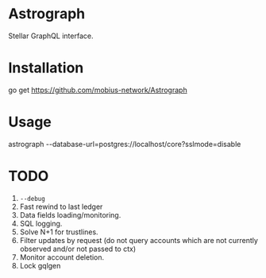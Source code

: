 Astrograph
==========

Stellar GraphQL interface.

# Installation

  go get https://github.com/mobius-network/Astrograph

# Usage

  astrograph --database-url=postgres://localhost/core?sslmode=disable

# TODO

1. `--debug`
2. Fast rewind to last ledger
3. Data fields loading/monitoring.
4. SQL logging.
5. Solve N+1 for trustlines.
6. Filter updates by request (do not query accounts which are not currently observed and/or not passed to ctx)
7. Monitor account deletion.
8. Lock gqlgen
